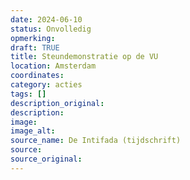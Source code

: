 ```yaml
---
date: 2024-06-10
status: Onvolledig
opmerking: 
draft: TRUE
title: Steundemonstratie op de VU
location: Amsterdam
coordinates: 
category: acties
tags: []
description_original: 
description: 
image: 
image_alt: 
source_name: De Intifada (tijdschrift)
source: 
source_original: 
---
```

